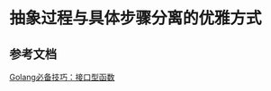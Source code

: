 # 抽象过程与具体步骤分离的优雅方式



## 参考文档
[Golang必备技巧：接口型函数](http://www.flysnow.org/2016/12/30/golang-function-interface.html?hmsr=toutiao.io&utm_medium=toutiao.io&utm_source=toutiao.io)